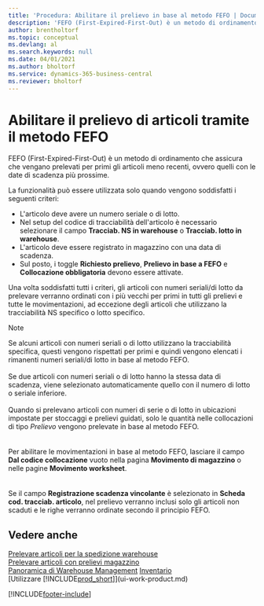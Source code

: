 ```yaml
---
title: 'Procedura: Abilitare il prelievo in base al metodo FEFO | Documenti Microsoft'
description: 'FEFO (First-Expired-First-Out) è un metodo di ordinamento che assicura che vengano prelevati per primi gli articoli meno recenti, ovvero quelli con le date di scadenza più prossime.'
author: brentholtorf
ms.topic: conceptual
ms.devlang: al
ms.search.keywords: null
ms.date: 04/01/2021
ms.author: bholtorf
ms.service: dynamics-365-business-central
ms.reviewer: bholtorf
---
```

# Abilitare il prelievo di articoli tramite il metodo FEFO
FEFO (First-Expired-First-Out) è un metodo di ordinamento che assicura che vengano prelevati per primi gli articoli meno recenti, ovvero quelli con le date di scadenza più prossime.  

 La funzionalità può essere utilizzata solo quando vengono soddisfatti i seguenti criteri:  

-   L'articolo deve avere un numero seriale o di lotto.  
-   Nel setup del codice di tracciabilità dell'articolo è necessario selezionare il campo **Tracciab. NS in warehouse** o **Tracciab. lotto in warehouse**.  
-   L'articolo deve essere registrato in magazzino con una data di scadenza.  
-   Sul posto, i toggle **Richiesto prelievo**, **Prelievo in base a FEFO** e **Collocazione obbligatoria** devono essere attivate.  

 Una volta soddisfatti tutti i criteri, gli articoli con numeri seriali/di lotto da prelevare verranno ordinati con i più vecchi per primi in tutti gli prelievi e tutte le movimentazioni, ad eccezione degli articoli che utilizzano la tracciabilità NS specifico o lotto specifico.  

> [!NOTE]  
> Se alcuni articoli con numeri seriali o di lotto utilizzano la tracciabilità specifica, questi vengono rispettati per primi e quindi vengono elencati i rimanenti numeri seriali/di lotto in base al metodo FEFO.
<br /><br />
Se due articoli con numeri seriali o di lotto hanno la stessa data di scadenza, viene selezionato automaticamente quello con il numero di lotto o seriale inferiore.
<br /><br />
Quando si prelevano articoli con numeri di serie o di lotto in ubicazioni impostate per stoccaggi e prelievi guidati, solo le quantità nelle collocazioni di tipo *Prelievo* vengono prelevate in base al metodo FEFO.  
<br /><br />
Per abilitare le movimentazioni in base al metodo FEFO, lasciare il campo **Dal codice collocazione** vuoto nella pagina **Movimento di magazzino** o nelle pagine **Movimento worksheet**.  
<br /><br />
Se il campo **Registrazione scadenza vincolante** è selezionato in **Scheda cod. tracciab. articolo**, nel prelievo verranno inclusi solo gli articoli non scaduti e le righe verranno ordinate secondo il principio FEFO.

## Vedere anche  
[Prelevare articoli per la spedizione warehouse](warehouse-how-to-pick-items-for-warehouse-shipment.md)   
[Prelevare articoli con prelievi magazzino](warehouse-how-to-pick-items-with-inventory-picks.md)   
[Panoramica di Warehouse Management](design-details-warehouse-management.md)
[Inventario](inventory-manage-inventory.md)  
[Utilizzare [!INCLUDE[prod_short](includes/prod_short.md)]](ui-work-product.md)


[!INCLUDE[footer-include](includes/footer-banner.md)]
